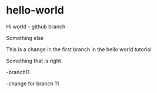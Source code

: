 # hello-world
Hi world - github branch


Something else 

This is a change in the first branch in the hello world tutorial

Something that is right

-branch11

-change for branch 11 
